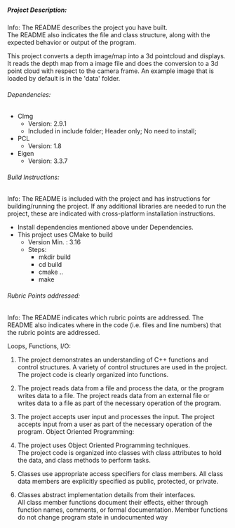 ##### Project Description:
Info: The README describes the project you have built.      
 The README also indicates the file and class structure,
  along with the expected behavior or output of the program.

This project converts a depth image/map into a 3d pointcloud and displays. 
It reads the depth map from a image file and does the conversion to a
 3d point cloud with respect to the camera frame.
 An example image that is loaded by default is in the 'data' folder.
 
 

###### Dependencies:
* CImg 
    * Version: 2.9.1
    * Included in include folder; Header only; No need to install;
* PCL
    * Version: 1.8
* Eigen
    * Version: 3.3.7

###### Build Instructions:
Info: The README is included with the project and has instructions for building/running the project.
If any additional libraries are needed to run the project, these are indicated with cross-platform installation instructions.

* Install dependencies mentioned above under Dependencies.
* This project uses CMake to build 
    * Version Min. : 3.16
    * Steps:
        * mkdir build
        * cd build
        * cmake ..
        * make

###### Rubric Points addressed:
Info: The README indicates which rubric points are addressed. 
The README also indicates where in the code (i.e. files and line numbers)
 that the rubric points are addressed.
 
 Loops, Functions, I/O:
 1. The project demonstrates an understanding of C++ functions and control structures.
    A variety of control structures are used in the project.   
    The project code is clearly organized into functions.
    
 2. The project reads data from a file and process the data, or the program writes data to a file.
    The project reads data from an external file or writes data to a file as part of the necessary operation of the program.

3. The project accepts user input and processes the input.
   The project accepts input from a user as part of the necessary operation of the program.
  Object Oriented Programming: 
4. The project uses Object Oriented Programming techniques.     
   The project code is organized into classes with class attributes to hold the data, and class methods to perform tasks.
   
5. Classes use appropriate access specifiers for class members. 
   All class data members are explicitly specified as public, protected, or private.
  
6. Classes abstract implementation details from their interfaces.  	   
   All class member functions document their effects, either through function names, comments, or formal documentation. Member functions do not change program state in undocumented way

